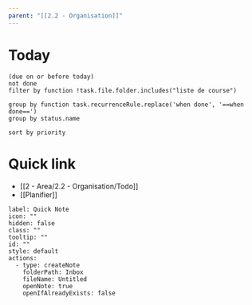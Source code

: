 ```yaml
---
parent: "[[2.2 - Organisation]]"
---
```

# Today 
```tasks
(due on or before today) 
not done
filter by function !task.file.folder.includes("liste de course")

group by function task.recurrenceRule.replace('when done', '==when done==')
group by status.name

sort by priority

```






# Quick link
- [[2 - Area/2.2 - Organisation/Todo]]
- [[Planifier]]
```meta-bind-button
label: Quick Note
icon: ""
hidden: false
class: ""
tooltip: ""
id: ""
style: default
actions:
  - type: createNote
    folderPath: Inbox
    fileName: Untitled
    openNote: true
    openIfAlreadyExists: false

```

